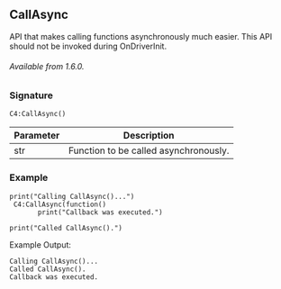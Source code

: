 ## CallAsync

API that makes calling functions asynchronously much easier. This API should not be invoked during
OnDriverInit.

###### Available from 1.6.0.


### Signature

`C4:CallAsync()`


| Parameter | Description |
| --- | --- |
| str | Function to be called asynchronously. |



### Example

```
print("Calling CallAsync()...")
 C4:CallAsync(function()
       print("Callback was executed.")
	
print("Called CallAsync().")
```

Example Output:
```
Calling CallAsync()...
Called CallAsync().
Callback was executed.
```
